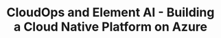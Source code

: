 ---
title: CloudOps and Element AI - Building a Cloud Native Platform on Azure
ExternalLink: https://cdn2.hubspot.net/hubfs/732832/EN_CloudOps_CS_Element-AI_Consulting-Enablement_19-12-17.pdf
resources:
- name: "thumbnail"
  src: "element-ai-square.png"
description:
keywords:
tags:
---
